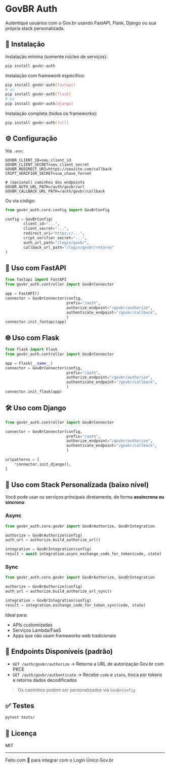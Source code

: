 # GovBR Auth

Autentique usuários com o Gov.br usando FastAPI, Flask, Django ou sua própria stack personalizada.

## 🚀 Instalação

Instalação mínima (somente núcleo de serviços):
```bash
pip install govbr-auth
```

Instalação com framework específico:
```bash
pip install govbr-auth[fastapi]
# ou
pip install govbr-auth[flask]
# ou
pip install govbr-auth[django]
```

Instalação completa (todos os frameworks):
```bash
pip install govbr-auth[full]
```

## ⚙️ Configuração

Via `.env`:
```env
GOVBR_CLIENT_ID=seu_client_id
GOVBR_CLIENT_SECRET=seu_client_secret
GOVBR_REDIRECT_URI=https://seusite.com/callback
CRIPT_VERIFIER_SECRET=sua_chave_fernet

# (opcional) caminhos dos endpoints
GOVBR_AUTH_URL_PATH=/auth/govbr/url
GOVBR_CALLBACK_URL_PATH=/auth/govbr/callback
```

Ou via código:
```python
from govbr_auth.core.config import GovBrConfig

config = GovBrConfig(
        client_id="...",
        client_secret="...",
        redirect_uri="https://...",
        cript_verifier_secret="...",
        auth_url_path="/login/govbr",
        callback_url_path="/login/govbr/retorno"
)
```

## 🧩 Uso com FastAPI
```python
from fastapi import FastAPI
from govbr_auth.controller import GovBrConnector

app = FastAPI()
connector = GovBrConnector(config,
                           prefix="/auth",
                           authorize_endpoint="/govbr/authorize",
                           authenticate_endpoint="/govbr/callback",
                           )
connector.init_fastapi(app)
```

## 🌐 Uso com Flask
```python
from flask import Flask
from govbr_auth.controller import GovBrConnector

app = Flask(__name__)
connector = GovBrConnector(config,
                           prefix="/auth",
                           authorize_endpoint="/govbr/authorize",
                           authenticate_endpoint="/govbr/callback",
                           )
connector.init_flask(app)
```

## 🛠️ Uso com Django
```python
from govbr_auth.controller import GovBrConnector

connector = GovBrConnector(config,
                           prefix="/auth",
                           authorize_endpoint="/govbr/authorize",
                           authenticate_endpoint="/govbr/callback",
                           )

urlpatterns = [
    *connector.init_django(),
]
```

## 🧱 Uso com Stack Personalizada (baixo nível)
Você pode usar os serviços principais diretamente, de forma **assíncrona ou síncrona**:

### Async
```python
from govbr_auth.core.govbr import GovBrAuthorize, GovBrIntegration

authorize = GovBrAuthorize(config)
auth_url = authorize.build_authorize_url()

integration = GovBrIntegration(config)
result = await integration.async_exchange_code_for_token(code, state)
```

### Sync
```python
from govbr_auth.core.govbr import GovBrAuthorize, GovBrIntegration

authorize = GovBrAuthorize(config)
auth_url = authorize.build_authorize_url_sync()

integration = GovBrIntegration(config)
result = integration.exchange_code_for_token_sync(code, state)
```

Ideal para:
- APIs customizadas
- Serviços Lambda/FaaS
- Apps que não usam frameworks web tradicionais

## 📌 Endpoints Disponíveis (padrão)

- `GET /auth/govbr/authorize` → Retorna a URL de autorização Gov.br com PKCE
- `GET /auth/govbr/authenticate` → Recebe `code` e `state`, troca por tokens e retorna dados decodificados

> Os caminhos podem ser personalizados via `GovBrConfig`

## ✅ Testes
```bash
pytest tests/
```

## 📄 Licença
MIT

---

Feito com 💙 para integrar com o Login Único Gov.br
